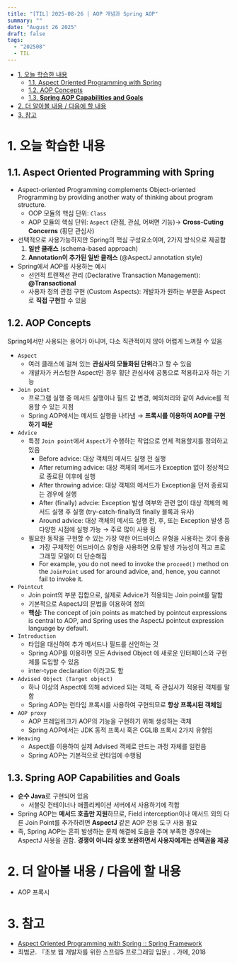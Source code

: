```yaml
---
title: "[TIL] 2025-08-26 | AOP 개념과 Spring AOP"
summary: ""
date: "August 26 2025"
draft: false
tags:
  - "202508"
  - TIL
---
```


<!-- TOC -->

- [1. 오늘 학습한 내용](#1-오늘-학습한-내용)
  - [1.1. Aspect Oriented Programming with Spring](#11-aspect-oriented-programming-with-spring)
  - [1.2. AOP Concepts](#12-aop-concepts)
  - [1.3. **Spring AOP Capabilities and Goals**](#13-spring-aop-capabilities-and-goals)
- [2. 더 알아볼 내용 / 다음에 할 내용](#2-더-알아볼-내용--다음에-할-내용)
- [3. 참고](#3-참고)

<!-- /TOC -->

# 1. 오늘 학습한 내용

## 1.1. Aspect Oriented Programming with Spring

- Aspect-oriented Programming complements Object-oriented Programming by providing another waty of thinking about program structure.
    - OOP 모듈의 핵심 단위: `Class`
    - AOP 모듈의 핵심 단위: `Aspect` (관점, 관심, 어쩌면 기능)→ **Cross-Cuting Concerns** (횡단 관심사)
- 선택적으로 사용가능하지만 Spring의 핵심 구성요소이며, 2가지 방식으로 제공함
    1. **일반 클래스** (schema-based approach)
    2. **Annotation이 추가된 일반 클래스** (@AspectJ annotation style)
- Spring에서 AOP를 사용하는 예시
    - 선언적 트랜잭션 관리 (Declarative Transaction Management): **@Transactional**
    - 사용자 정의 관점 구현 (Custom Aspects): 개발자가 원하는 부분을 Aspect로 **직접 구현**할 수 있음

## 1.2. AOP Concepts

Spring에서만 사용되는 용어가 아니며, 다소 직관적이지 않아 어렵게 느껴질 수 있음

- `Aspect`
    - 여러 클래스에 걸쳐 있는 **관심사의 모듈화된 단위**라고 할 수 있음
    - 개발자가 커스텀한 Aspect인 경우 횡단 관심사에 공통으로 적용하고자 하는 기능
- `Join point`
    - 프로그램 실행 중 메서드 실행이나 필드 값 변경, 예외처리와 같이 Advice를 적용할 수 있는 지점
    - Spring AOP에서는 메서드 실행을 나타냄 → **프록시를 이용하여 AOP를 구현하기 때문**
- `Advice`
    - 특정 `Join point`에서 `Aspect`가 수행하는 작업으로 언제 적용할지를 정의하고 있음
        - Before advice: 대상 객체의 메서드 실행 전 실행
        - After returning advice: 대상 객체의 메서드가 Exception 없이 정상적으로 종료된 이후에 실행
        - After throwing advice: 대상 객체의 메서드가 Exception을 던저 종료되는 경우에 실행
        - After (finally) advcie: Exception 발생 여부와 관련 없이 대상 객체의 메서드 실행 후 실행 (try-catch-finally의 finally 블록과 유사)
        - Around advice: 대상 객체의 메서드 실행 전, 후, 또는 Exception 발생 등 다양한 시점에 실행 가능 → 주로 많이 사용 됨
    - 필요한 동작을 구현할 수 있는 가장 약한 어드바이스 유형을 사용하는 것이 좋음
        - 가장 구체적인 어드바이스 유형을 사용하면 오류 발생 가능성이 적고 프로그래밍 모델이 더 단순해짐
        - For example, you do not need to invoke the `proceed()` method on the `JoinPoint` used for around advice, and, hence, you cannot fail to invoke it.
- `Pointcut`
    - Join point의 부분 집합으로, 실제로 Advice가 적용되는 Join point를 말함
    - 기본적으로 AspectJ의 문법을 이용하여 정의
    - **핵심:** The concept of join points as matched by pointcut expressions is central to AOP, and Spring uses the AspectJ pointcut expression language by default.
- `Introduction`
    - 타입을 대신하여 추가 메서드나 필드를 선언하는 것
    - Spring AOP를 이용하면 모든 Advised Object 에 새로운 인터페이스와 구현체를 도입할 수 있음
    - inter-type declaration 이라고도 함
- `Advised Object (Target object)`
    - 하나 이상의 Aspect에 의해 adviced 되는 객체, 즉 관심사가 적용된 객체를 말함
    - Spring AOP는 런타임 프록시를 사용하여 구현되므로 **항상 프록시된 객체임**
- `AOP proxy`
    - AOP 프레임워크가 AOP의 기능을 구현하기 위해 생성하는 객체
    - Spring AOP에서는 JDK 동적 프록시 혹은 CGLIB 프록시 2가지 유형임
- `Weaving`
    - Aspect를 이용하여 실제 Advised 객체로 만드는 과정 자체를 일컫음
    - Spring AOP는 기본적으로 런타임에 수행됨

## 1.3. **Spring AOP Capabilities and Goals**

- **순수 Java**로 구현되어 있음
    - 서블릿 컨테이너나 애플리케이션 서버에서 사용하기에 적합
- Spring AOP는 **메서드 호출만 지원**하므로, Field interception이나 메서드 외의 다른 Join Point를 추가하려면 **AspectJ** 같은 AOP 전용 도구 사용 필요
- 즉, Spring AOP는 흔히 발생하는 문제 해결에 도움을 주며 부족한 경우에는 AspectJ 사용을 권함. **경쟁이 아니라 상호 보완하면서 사용자에게는 선택권을 제공**

# 2. 더 알아볼 내용 / 다음에 할 내용

- AOP 프록시

# 3. 참고

- [Aspect Oriented Programming with Spring :: Spring Framework](https://docs.spring.io/spring-framework/reference/core/aop.html)
- 최범균. 『초보 웹 개발자를 위한 스프링5 프로그래밍 입문』. 가메, 2018